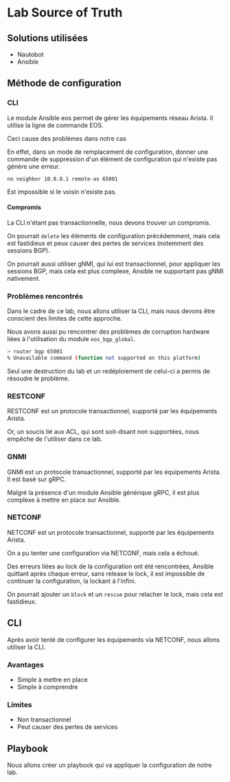 # Lab Source of Truth

## Solutions utilisées

- Nautobot
- Ansible

## Méthode de configuration

### CLI

Le module Ansible eos permet de gérer les équipements réseau Arista. Il utilise la ligne de commande EOS.

Ceci cause des problèmes dans notre cas

En effet, dans un mode de remplacement de configuration, donner une commande de suppression d'un élément de configuration qui n'existe pas génère une erreur.

```shell
no neighbor 10.0.0.1 remote-as 65001
```

Est impossible si le voisin n'existe pas.

#### Compromis

La CLI n'étant pas transactionnelle, nous devons trouver un compromis.

On pourrait `delete` les éléments de configuration précédemment, mais cela est fastidieux et peux causer des pertes de services (notemment des sessions BGP).

On pourrait aussi utiliser gNMI, qui lui est transactionnel, pour appliquer les sessions BGP, mais cela est plus complexe, Ansible ne supportant pas gNMI nativement.

### Problèmes rencontrés

Dans le cadre de ce lab, nous allons utiliser la CLI, mais nous devons être conscient des limites de cette approche.

Nous avons aussi pu rencontrer des problèmes de corruption hardware liées à l'utilisation du module `eos_bgp_global`.

```bash
> router bgp 65001
% Unavailable command (function not supported on this platform)
```

Seul une destruction du lab et un redéploiement de celui-ci a permis de résoudre le problème.



### RESTCONF

RESTCONF est un protocole transactionnel, supporté par les équipements Arista.

Or, un soucis lié aux ACL, qui sont soit-disant non supportées, nous empêche de l'utiliser dans ce lab.

### GNMI

GNMI est un protocole transactionnel, supporté par les équipements Arista. Il est basé sur gRPC. 

Malgré la présence d'un module Ansible générique gRPC, il est plus complexe à mettre en place sur Ansible.

### NETCONF

NETCONF est un protocole transactionnel, supporté par les équipements Arista.

On a pu tenter une configuration via NETCONF, mais cela a échoué.

Des erreurs liées au lock de la configuration ont été rencontrées, Ansible quittant après chaque erreur, sans release le lock, il est impossible de continuer la configuration, la lockant à l'infini.

On pourrait ajouter un `block` et un `rescue` pour relacher le lock, mais cela est fastidieux.

## CLI

Après avoir tenté de configurer les équipements via NETCONF, nous allons utiliser la CLI.

### Avantages

- Simple à mettre en place
- Simple à comprendre

### Limites

- Non transactionnel
- Peut causer des pertes de services


## Playbook

Nous allons créer un playbook qui va appliquer la configuration de notre lab.
